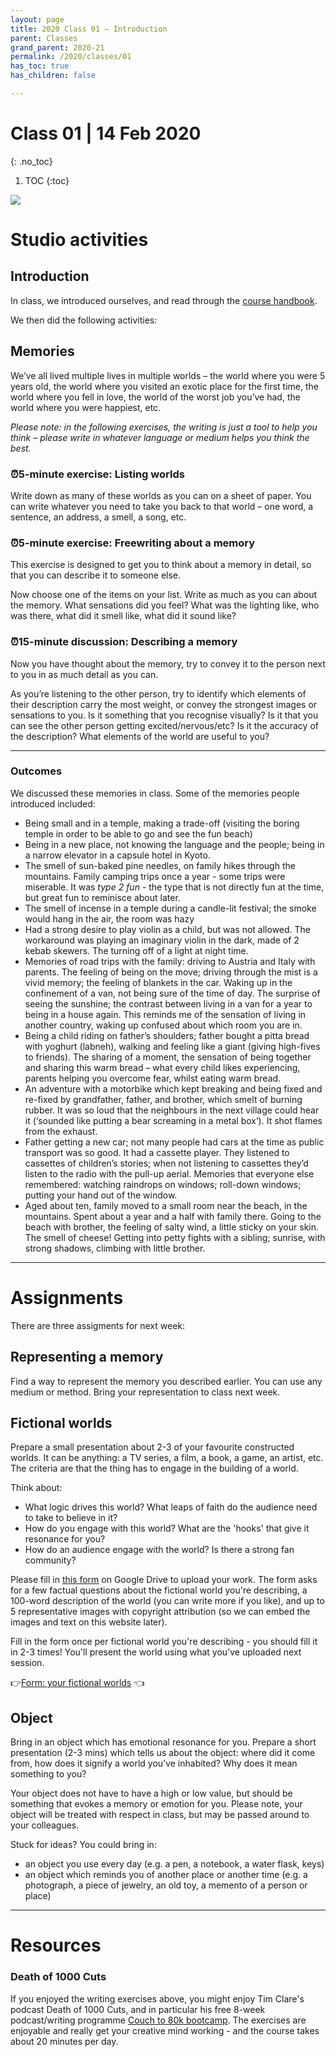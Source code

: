 ```yaml
---
layout: page
title: 2020 Class 01 – ️Introduction
parent: Classes
grand_parent: 2020-21
permalink: /2020/classes/01
has_toc: true
has_children: false

---
```


# Class 01 | 14 Feb 2020
{: .no_toc}

1. TOC
{:toc}

![](/assets/c01.svg)

# Studio activities

## Introduction

In class, we introduced ourselves, and read through the [course handbook](/about).

We then did the following activities:

## Memories

We’ve all lived multiple lives in multiple worlds – the world where you were 5 years old, the world where you visited an exotic place for the first time, the world where you fell in love, the world of the worst job you’ve had, the world where you were happiest, etc.

_Please note: in the following exercises, the writing is just a tool to help you think – please write in whatever language or medium helps you think the best._

### ⏰️5-minute exercise: Listing worlds

Write down as many of these worlds as you can on a sheet of paper. You can write whatever you need to take you back to that world – one word, a sentence, an address, a smell, a song, etc.

### ⏰️5-minute exercise: Freewriting about a memory

This exercise is designed to get you to think about a memory in detail, so that you can describe it to someone else.

Now choose one of the items on your list. Write as much as you can about the memory. What sensations did you feel? What was the lighting like, who was there, what did it smell like, what did it sound like?

### ⏰️15-minute discussion: Describing a memory

Now you have thought about the memory, try to convey it to the person next to you in as much detail as you can.

As you’re listening to the other person, try to identify which elements of their description carry the most weight, or convey the strongest images or sensations to you. Is it something that you recognise visually? Is it that you can see the other person getting excited/nervous/etc? Is it the accuracy of the description? What elements of the world are useful to you?

----

### Outcomes

We discussed these memories in class. Some of the memories people introduced included:

- Being small and in a temple, making a trade-off (visiting the boring temple in order to be able to go and see the fun beach)
- Being in a new place, not knowing the language and the people; being in a narrow elevator in a capsule hotel in Kyoto.
- The smell of sun-baked pine needles, on family hikes through the mountains. Family camping trips once a year - some trips were miserable. It was _type 2 fun_ - the type that is not directly fun at the time, but great fun to reminisce about later.
- The smell of incense in a temple during a candle-lit festival; the smoke would hang in the air, the room was hazy
- Had a strong desire to play violin as a child, but was not allowed. The workaround was playing an imaginary violin in the dark, made of 2 kebab skewers. The turning off of a light at night time.
- Memories of road trips with the family: driving to Austria and Italy with parents. The feeling of being on the move; driving through the mist is a vivid memory; the feeling of blankets in the car.
Waking up in the confinement of a van, not being sure of the time of day. The surprise of seeing the sunshine; the contrast between living in a van for a year to being in a house again. This reminds me of the sensation of living in another country, waking up confused about which room you are in.
- Being a child riding on father’s shoulders; father bought a pitta bread with yoghurt (labneh), walking and feeling like a giant (giving high-fives to friends). The sharing of a moment, the sensation of being together and sharing this warm bread – what every child likes experiencing, parents helping you overcome fear, whilst eating warm bread.
- An adventure with a motorbike which kept breaking and being fixed and re-fixed by grandfather, father, and brother, which smelt of burning rubber. It was so loud that the neighbours in the next village could hear it (‘sounded like putting a bear screaming in a metal box’). It shot flames from the exhaust.
- Father getting a new car; not many people had cars at the time as public transport was so good. It had a cassette player. They listened to cassettes of children’s stories; when not listening to cassettes they’d listen to the radio with the pull-up aerial. Memories that everyone else remembered: watching raindrops on windows; roll-down windows; putting your hand out of the window.
- Aged about ten, family moved to a small room near the beach, in the mountains. Spent about a year and a half with family there. Going to the beach with brother, the feeling of salty wind, a little sticky on your skin. The smell of cheese! Getting into petty fights with a sibling; sunrise, with strong shadows, climbing with little brother.

----

# Assignments

There are three assigments for next week:

## Representing a memory

Find a way to represent the memory you described earlier. You can use any medium or method. Bring your representation to class next week.

## Fictional worlds

Prepare a small presentation about 2-3 of your favourite constructed worlds. It can be anything: a TV series, a film, a book, a game, an artist, etc. The criteria are that the thing has to engage in the building of a world.

Think about:

- What logic drives this world? What leaps of faith do the audience need to take to believe in it?
- How do you engage with this world? What are the 'hooks' that give it resonance for you?
- How do an audience engage with the world? Is there a strong fan community?

Please fill in [this form](https://forms.gle/3baR8gXC6h7x5US59) on Google Drive to upload your work. The form asks for a few factual questions about the fictional world you're describing, a 100-word description of the world (you can write more if you like), and up to 5 representative images with copyright attribution (so we can embed the images and text on this website later).

Fill in the form once per fictional world you're describing - you should fill it in 2-3 times! You'll present the world using what you've uploaded next session.

👉️[Form: your fictional worlds](https://forms.gle/3baR8gXC6h7x5US59) 👈️

## Object

Bring in an object which has emotional resonance for you. Prepare a short presentation (2-3 mins) which tells us about the object: where did it come from, how does it signify a world you’ve inhabited? Why does it mean something to you?

Your object does not have to have a high or low value, but should be something that evokes a memory or emotion for you. Please note, your object will be treated with respect in class, but may be passed around to your colleagues.

Stuck for ideas? You could bring in:

- an object you use every day (e.g. a pen, a notebook, a water flask, keys)
- an object which reminds you of another place or another time (e.g. a photograph, a piece of jewelry, an old toy, a memento of a person or place)

----

# Resources

### Death of 1000 Cuts

If you enjoyed the writing exercises above, you might enjoy Tim Clare's podcast Death of 1000 Cuts, and in particular his free 8-week podcast/writing programme [Couch to 80k bootcamp](http://www.timclarepoet.co.uk/couchto80kwritingbootcamp/). The exercises are enjoyable and really get your creative mind working - and the course takes about 20 minutes per day.
